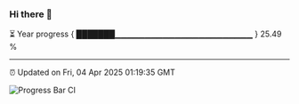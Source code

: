 ### Hi there 👋

⏳ Year progress { ███████▁▁▁▁▁▁▁▁▁▁▁▁▁▁▁▁▁▁▁▁▁▁▁ } 25.49 %

---

⏰ Updated on Fri, 04 Apr 2025 01:19:35 GMT

![Progress Bar CI](https://github.com/JuvenileQ/Progress-Bar-CI/workflows/main/badge.svg)
